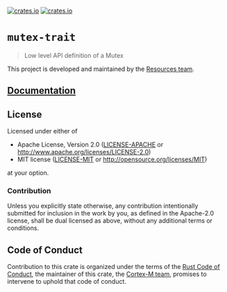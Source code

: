[![crates.io](https://img.shields.io/crates/d/mutex-trait.svg)](https://crates.io/crates/mutex-trait)
[![crates.io](https://img.shields.io/crates/v/mutex-trait.svg)](https://crates.io/crates/mutex-trait)

# `mutex-trait`

> Low level API definition of a Mutex

This project is developed and maintained by the [Resources team][team].

## [Documentation](https://docs.rs/crate/mutex-trait)

## License

Licensed under either of

- Apache License, Version 2.0 ([LICENSE-APACHE](LICENSE-APACHE) or
  http://www.apache.org/licenses/LICENSE-2.0)
- MIT license ([LICENSE-MIT](LICENSE-MIT) or http://opensource.org/licenses/MIT)

at your option.

### Contribution

Unless you explicitly state otherwise, any contribution intentionally submitted for inclusion in the
work by you, as defined in the Apache-2.0 license, shall be dual licensed as above, without any
additional terms or conditions.

## Code of Conduct

Contribution to this crate is organized under the terms of the [Rust Code of
Conduct][CoC], the maintainer of this crate, the [Cortex-M team][team], promises
to intervene to uphold that code of conduct.

[CoC]: CODE_OF_CONDUCT.md
[team]: https://github.com/rust-embedded/wg#the-resources-team

